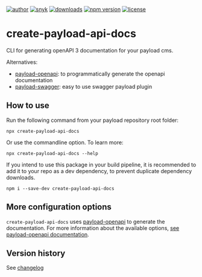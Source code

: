 [![author](https://img.shields.io/badge/author-Teun%20Mooij-blue)](https://www.linkedin.com/in/teunmooij/)
[![snyk](https://snyk.io/test/github/teunmooij/payload-tools/badge.svg)](https://snyk.io/test/github/teunmooij/payload-tools)
[![downloads](https://img.shields.io/npm/dt/create-payload-api-docs?color=blue)](https://www.npmjs.com/package/create-payload-api-docs)
[![npm version](https://badge.fury.io/js/create-payload-api-docs.svg)](https://www.npmjs.com/package/create-payload-api-docs)
[![license](https://img.shields.io/npm/l/create-payload-api-docs?color=blue)](https://img.shields.io/npm/l/create-payload-api-docs)

# create-payload-api-docs

CLI for generating openAPI 3 documentation for your payload cms.

Alternatives:

- [payload-openapi](https://www.npmjs.com/package/payload-openapi): to programmatically generate the openapi documentation
- [payload-swagger](https://www.npmjs.com/package/payload-swagger): easy to use swagger payload plugin

## How to use

Run the following command from your payload repository root folder:

```shell
npx create-payload-api-docs
```

Or use the commandline option. To learn more:

```shell
npx create-payload-api-docs --help
```

If you intend to use this package in your build pipeline, it is recommended to add it to your repo as a dev dependency, to prevent duplicate dependency downloads.

```shell
npm i --save-dev create-payload-api-docs
```

## More configuration options

`create-payload-api-docs` uses [payload-openapi](https://www.npmjs.com/package/payload-openapi) to generate the documentation. For more information about the available options, [see payload-openapi documentation](https://github.com/teunmooij/payload-tools/blob/main/packages/openapi/README.md).

## Version history

See [changelog](./CHANGELOG.md)
